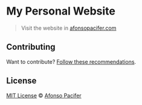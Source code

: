 # My Personal Website
> Visit the website in  [afonsopacifer.com](http://afonsopacifer.com/)

## Contributing

Want to contribute? [Follow these recommendations](https://github.com/afonsopacifer/my-personal-website/blob/master/CONTRIBUTING.md).

## License

[MIT License](https://github.com/afonsopacifer/my-personal-website/blob/master/LICENCE.md) © [Afonso Pacifer](http://afonsopacifer.com/)
